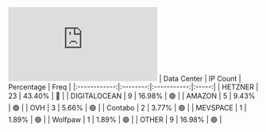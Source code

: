 ![Diagramm](https://github.com/obajay/StateSync-snapshots/blob/main/Projects/Cheqd/1/README.md)
| Data Center | IP Count | Percentage | Freq |
|:------------:|:--------:|:-----------:|:-----:|
| HETZNER | 23 | 43.40% | 🔴 |
| DIGITALOCEAN | 9 | 16.98% | 🟢 |
| AMAZON | 5 | 9.43% | 🟢 |
| OVH | 3 | 5.66% | 🟢 |
| Contabo | 2 | 3.77% | 🟢 |
| MEVSPACE | 1 | 1.89% | 🟢 |
| Wolfpaw | 1 | 1.89% | 🟢 |
| OTHER | 9 | 16.98% | 🟢 |